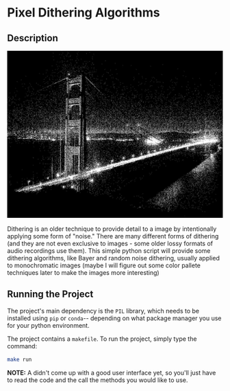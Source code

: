 # Pixel Dithering Algorithms

## Description

![random_noise example](images/output/example2.jpg)

Dithering is an older technique to provide detail to a image by intentionally applying
some form of "noise." There are many different forms of dithering (and they are not even
exclusive to images - some older lossy formats of audio recordings use them). This simple
python script will provide some dithering algorithms, like Bayer and random noise dithering,
usually applied to monochromatic images
(maybe I will figure out some color pallete techniques later to make the images more
interesting)

## Running the Project

The project's main dependency is the `PIL` library, which needs to be installed using `pip` or `conda`--
depending on what package manager you use for your python environment.

The project contains a `makefile`. To run the project, simply type the command:

```sh
make run
```

**NOTE:** A didn't come up with a good user interface yet, so you'll just have to read the code
and the call the methods you would like to use.
